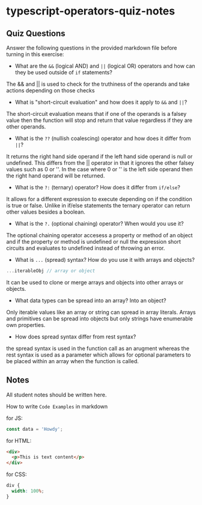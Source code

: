 # typescript-operators-quiz-notes

## Quiz Questions

Answer the following questions in the provided markdown file before turning in this exercise:

- What are the `&&` (logical AND) and `||` (logical OR) operators and how can they be used outside of `if` statements?

The && and || is used to check for the truthiness of the operands and take actions depending on those checks

- What is "short-circuit evaluation" and how does it apply to `&&` and `||`?

The short-circuit evaluation means that if one of the operands is a falsey value then the function will stop and return that value regardless if they are other operands.

- What is the `??` (nullish coalescing) operator and how does it differ from `||`?

It returns the right hand side operand if the left hand side operand is null or undefined. This differs from the || operator in that it ignores the other falsey values such as 0 or ''. In the case where 0 or '' is the left side operand then the right hand operand will be returned.

- What is the `?:` (ternary) operator? How does it differ from `if/else`?

It allows for a different expression to execute depending on if the condition is true or false. Unlike in if/else statements the ternary operator can return other values besides a boolean.

- What is the `?.` (optional chaining) operator? When would you use it?

The optional chaining operator accesess a property or method of an object and if the property or method is undefined or null the expression short circuits and evaluates to undefined instead of throwing an error.

- What is `...` (spread) syntax? How do you use it with arrays and objects?

```javascript
...iterableObj // array or object
```

It can be used to clone or merge arrays and objects into other arrays or objects.

- What data types can be spread into an array? Into an object?

Only iterable values like an array or string can spread in array literals. Arrays and primitives can be spread into objects but only strings have enumerable own properties.

- How does spread syntax differ from rest syntax?

the spread syntax is used in the function call as an arugment whereas the rest syntax is used as a parameter which allows for optional parameters to be placed within an array when the function is called.

## Notes

All student notes should be written here.

How to write `Code Examples` in markdown

for JS:

```js
const data = 'Howdy';
```

for HTML:

```html
<div>
  <p>This is text content</p>
</div>
```

for CSS:

```css
div {
  width: 100%;
}
```
